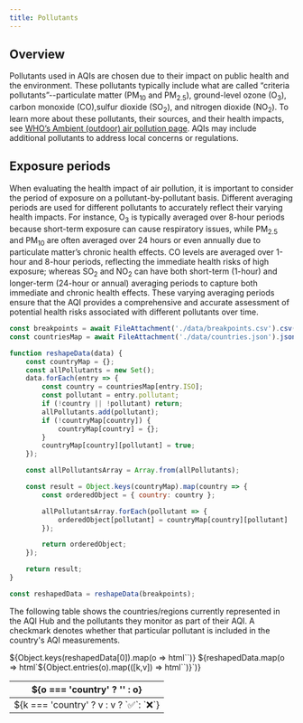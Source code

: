 ```yaml
---
title: Pollutants
---
```


## Overview

Pollutants used in AQIs are chosen due to their impact on public health and the environment. These pollutants typically include what are called “criteria pollutants”--particulate matter (PM<sub>10</sub> and PM<sub>2.5</sub>), ground-level ozone (O<sub>3</sub>), carbon monoxide (CO),sulfur dioxide (SO<sub>2</sub>), and nitrogen dioxide (NO<sub>2</sub>).  To learn more about these pollutants, their sources, and their health impacts, see [WHO’s Ambient (outdoor) air pollution page](https://www.who.int/news-room/fact-sheets/detail/ambient-(outdoor)-air-quality-and-health). AQIs may include additional pollutants to address local concerns or regulations.

## Exposure periods

When evaluating the health impact of air pollution, it is important to consider the period of exposure on a pollutant-by-pollutant basis. Different averaging periods are used for different pollutants to accurately reflect their varying health impacts. For instance, O<sub>3</sub> is typically averaged over 8-hour periods because short-term exposure can cause respiratory issues, while PM<sub>2.5</sub> and PM<sub>10</sub> are often averaged over 24 hours or even annually due to particulate matter’s chronic health effects. CO levels are averaged over 1-hour and 8-hour periods, reflecting the immediate health risks of high exposure; whereas SO<sub>2</sub> and NO<sub>2</sub> can have both short-term (1-hour) and longer-term (24-hour or annual) averaging periods to capture both immediate and chronic health effects. These varying averaging periods ensure that the AQI provides a comprehensive and accurate assessment of potential health risks associated with different pollutants over time.

```js
const breakpoints = await FileAttachment('./data/breakpoints.csv').csv({typed: true});
const countriesMap = await FileAttachment('./data/countries.json').json();
```

```js
function reshapeData(data) {
    const countryMap = {};
    const allPollutants = new Set();
    data.forEach(entry => {
        const country = countriesMap[entry.ISO];
        const pollutant = entry.pollutant;
        if (!country || !pollutant) return;
        allPollutants.add(pollutant);
        if (!countryMap[country]) {
            countryMap[country] = {};
        }
        countryMap[country][pollutant] = true;
    });

    const allPollutantsArray = Array.from(allPollutants);

    const result = Object.keys(countryMap).map(country => {
        const orderedObject = { country: country };

        allPollutantsArray.forEach(pollutant => {
            orderedObject[pollutant] = countryMap[country][pollutant] || false;
        });

        return orderedObject;
    });

    return result;
}

const reshapedData = reshapeData(breakpoints);

```

The following table shows the countries/regions currently represented in the AQI Hub and the pollutants they monitor as part of their AQI. A checkmark denotes whether that particular pollutant is included in the country's AQI measurements.

<table>
  <thead>${Object.keys(reshapedData[0]).map(o => html`<th>${o === 'country' ? '' : o}</th>`)}</thead>
  <tbody>
    ${reshapedData.map(o => html`<tr>${Object.entries(o).map(([k,v]) => html`<td>${k === 'country' ? v : v ? `✅`: `❌`}</td>`)}</tr>`)}
  </tbody>
</table>
